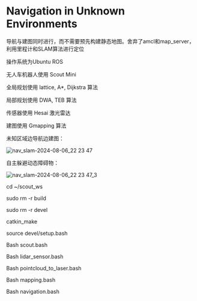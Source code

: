 # Navigation in Unknown Environments

导航与建图同时进行，而不需要预先构建静态地图。舍弃了amcl和map_server，利用里程计和SLAM算法进行定位

操作系统为Ubuntu ROS

无人车机器人使用 Scout Mini

全局规划使用 lattice, A*, Dijkstra 算法

局部规划使用 DWA, TEB 算法

传感器使用 Hesai 激光雷达

建图使用 Gmapping 算法 
 
 
未知区域边导航边建图：


![nav_slam-2024-08-06_22 23 47](https://github.com/user-attachments/assets/0a90e90f-b5b4-40db-9f1b-67620de00b33)



自主躲避动态障碍物：


![nav_slam-2024-08-06_22 23 47_3](https://github.com/user-attachments/assets/c1b326d0-7de5-4374-8dd2-446230ff498c)


cd ~/scout_ws

sudo rm -r build

sudo rm -r devel

catkin_make

source devel/setup.bash

Bash scout.bash

Bash lidar_sensor.bash

Bash pointcloud_to_laser.bash

Bash mapping.bash

Bash navigation.bash
